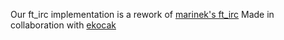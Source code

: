 Our ft\_irc implementation is a rework of [marinek's ft_irc](https://github.com/marineks/Ft_irc)
Made in collaboration with [ekocak](https://profile.intra.42.fr/users/ekocak)
